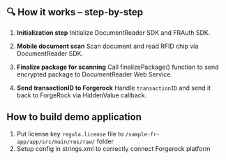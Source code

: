 ## 🔍 How it works – step-by-step

1. **Initialization step**
   Initialize DocumentReader SDK and FRAuth SDK.

2. **Mobile document scan**
   Scan document and read RFID chip via DocumentReader SDK.

3. **Finalize package for scanning**
   Call finalizePackage() function to send encrypted package to DocumentReader Web Service.

4. **Send transactionID to Forgerock**
   Handle `transactionID` and send it back to ForgeRock via HiddenValue callback.

## How to build demo application

1. Put license key `regula.license` file to `/sample-fr-app/app/src/main/res/raw/` folder
2. Setup config in strings.xml to correctly connect Forgerock platform